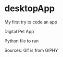 # desktopApp
My first try to code an app

Digital Pet App

Python file to run

Sources:
Gif is from GIPHY
